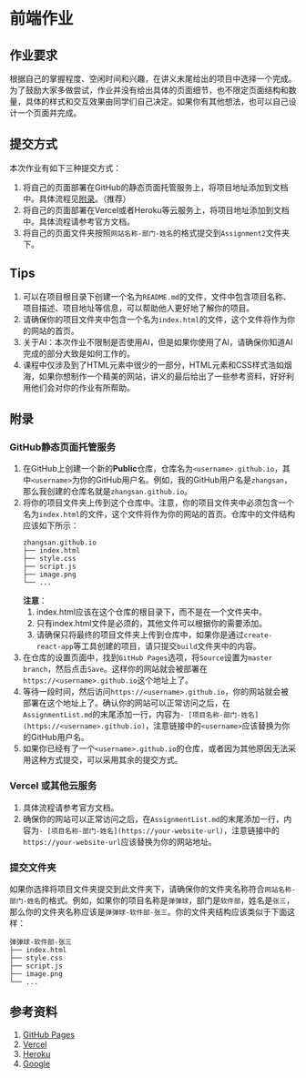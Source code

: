 # 前端作业

## 作业要求

根据自己的掌握程度、空闲时间和兴趣，在讲义末尾给出的项目中选择一个完成。为了鼓励大家多做尝试，作业并没有给出具体的页面细节，也不限定页面结构和数量，具体的样式和交互效果由同学们自己决定。如果你有其他想法，也可以自己设计一个页面并完成。

## 提交方式

本次作业有如下三种提交方式：

1. 将自己的页面部署在GitHub的静态页面托管服务上，将项目地址添加到文档中。具体流程见[附录](#GitHub静态页面托管服务)。（推荐）
2. 将自己的页面部署在Vercel或者Heroku等云服务上，将项目地址添加到文档中。具体流程请参考官方文档。
3. 将自己的页面文件夹按照`网站名称-部门-姓名`的格式提交到`Assignment2`文件夹下。

## Tips

1. 可以在项目根目录下创建一个名为`README.md`的文件，文件中包含项目名称、项目描述、项目地址等信息，可以帮助他人更好地了解你的项目。
2. 请确保你的项目文件夹中包含一个名为`index.html`的文件，这个文件将作为你的网站的首页。
3. 关于AI：本次作业不限制是否使用AI，但是如果你使用了AI，请确保你知道AI完成的部分大致是如何工作的。
4. 课程中仅涉及到了HTML元素中很少的一部分，HTML元素和CSS样式浩如烟海，如果你想制作一个精美的网站，讲义的最后给出了一些参考资料，好好利用他们会对你的作业有所帮助。

## 附录

### GitHub静态页面托管服务

1. 在GitHub上创建一个新的**Public**仓库，仓库名为`<username>.github.io`，其中`<username>`为你的GitHub用户名。例如，我的GitHub用户名是`zhangsan`，那么我创建的仓库名就是`zhangsan.github.io`。
2. 将你的项目文件夹上传到这个仓库中。注意，你的项目文件夹中必须包含一个名为`index.html`的文件，这个文件将作为你的网站的首页。仓库中的文件结构应该如下所示：
   ```
   zhangsan.github.io
   ├── index.html
   ├── style.css
   ├── script.js
   ├── image.png
   └── ...
   ```
   **注意**：
   1. index.html应该在这个仓库的根目录下，而不是在一个文件夹中。
   2. 只有index.html文件是必须的，其他文件可以根据你的需要添加。
   3. 请确保只将最终的项目文件夹上传到仓库中，如果你是通过`create-react-app`等工具创建的项目，请只提交`build`文件夹中的内容。
3. 在仓库的设置页面中，找到`GitHub Pages`选项，将`Source`设置为`master branch`，然后点击`Save`。这样你的网站就会被部署在`https://<username>.github.io`这个地址上了。
3. 等待一段时间，然后访问`https://<username>.github.io`，你的网站就会被部署在这个地址上了。确认你的网站可以正常访问之后，在`AssignmentList.md`的末尾添加一行，内容为`- [项目名称-部门-姓名](https://<username>.github.io)`，注意链接中的`<username>`应该替换为你的GitHub用户名。
4. 如果你已经有了一个`<username>.github.io`的仓库，或者因为其他原因无法采用这种方式提交，可以采用其余的提交方式。

### Vercel 或其他云服务

1. 具体流程请参考官方文档。
2. 确保你的网站可以正常访问之后，在`AssignmentList.md`的末尾添加一行，内容为`- [项目名称-部门-姓名](https://your-website-url)`，注意链接中的`https://your-website-url`应该替换为你的网站地址。

### 提交文件夹

如果你选择将项目文件夹提交到此文件夹下，请确保你的文件夹名称符合`网站名称-部门-姓名`的格式。例如，如果你的项目名称是`弹弹球`，部门是`软件部`，姓名是`张三`，那么你的文件夹名称应该是`弹弹球-软件部-张三`。你的文件夹结构应该类似于下面这样：
```
弹弹球-软件部-张三
├── index.html
├── style.css
├── script.js
├── image.png
└── ...
```

## 参考资料

1. [GitHub Pages](https://pages.github.com/)
2. [Vercel](https://vercel.com/)
3. [Heroku](https://www.heroku.com/)
4. [Google](https://www.google.com/)
